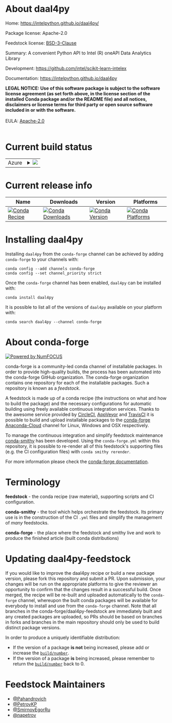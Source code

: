 About daal4py
=============

Home: https://intelpython.github.io/daal4py/

Package license: Apache-2.0

Feedstock license: [BSD-3-Clause](https://github.com/conda-forge/daal4py-feedstock/blob/master/LICENSE.txt)

Summary: A convenient Python API to Intel (R) oneAPI Data Analytics Library

Development: https://github.com/intel/scikit-learn-intelex

Documentation: https://intelpython.github.io/daal4py

<strong>LEGAL NOTICE: Use of this software package is subject to the
software license agreement (as set forth above, in the license section of
the installed Conda package and/or the README file) and all notices,
disclaimers or license terms for third party or open source software
included in or with the software.</strong>
<br/><br/>
EULA: <a href="https://opensource.org/licenses/Apache-2.0" target="_blank">Apache-2.0</a>
<br/><br/>


Current build status
====================


<table>
    
  <tr>
    <td>Azure</td>
    <td>
      <details>
        <summary>
          <a href="https://dev.azure.com/conda-forge/feedstock-builds/_build/latest?definitionId=11100&branchName=master">
            <img src="https://dev.azure.com/conda-forge/feedstock-builds/_apis/build/status/daal4py-feedstock?branchName=master">
          </a>
        </summary>
        <table>
          <thead><tr><th>Variant</th><th>Status</th></tr></thead>
          <tbody><tr>
              <td>linux_64_numpy1.17python3.6.____cpython</td>
              <td>
                <a href="https://dev.azure.com/conda-forge/feedstock-builds/_build/latest?definitionId=11100&branchName=master">
                  <img src="https://dev.azure.com/conda-forge/feedstock-builds/_apis/build/status/daal4py-feedstock?branchName=master&jobName=linux&configuration=linux_64_numpy1.17python3.6.____cpython" alt="variant">
                </a>
              </td>
            </tr><tr>
              <td>linux_64_numpy1.17python3.7.____cpython</td>
              <td>
                <a href="https://dev.azure.com/conda-forge/feedstock-builds/_build/latest?definitionId=11100&branchName=master">
                  <img src="https://dev.azure.com/conda-forge/feedstock-builds/_apis/build/status/daal4py-feedstock?branchName=master&jobName=linux&configuration=linux_64_numpy1.17python3.7.____cpython" alt="variant">
                </a>
              </td>
            </tr><tr>
              <td>linux_64_numpy1.17python3.8.____cpython</td>
              <td>
                <a href="https://dev.azure.com/conda-forge/feedstock-builds/_build/latest?definitionId=11100&branchName=master">
                  <img src="https://dev.azure.com/conda-forge/feedstock-builds/_apis/build/status/daal4py-feedstock?branchName=master&jobName=linux&configuration=linux_64_numpy1.17python3.8.____cpython" alt="variant">
                </a>
              </td>
            </tr><tr>
              <td>linux_64_numpy1.19python3.7.____73_pypy</td>
              <td>
                <a href="https://dev.azure.com/conda-forge/feedstock-builds/_build/latest?definitionId=11100&branchName=master">
                  <img src="https://dev.azure.com/conda-forge/feedstock-builds/_apis/build/status/daal4py-feedstock?branchName=master&jobName=linux&configuration=linux_64_numpy1.19python3.7.____73_pypy" alt="variant">
                </a>
              </td>
            </tr><tr>
              <td>linux_64_numpy1.19python3.9.____cpython</td>
              <td>
                <a href="https://dev.azure.com/conda-forge/feedstock-builds/_build/latest?definitionId=11100&branchName=master">
                  <img src="https://dev.azure.com/conda-forge/feedstock-builds/_apis/build/status/daal4py-feedstock?branchName=master&jobName=linux&configuration=linux_64_numpy1.19python3.9.____cpython" alt="variant">
                </a>
              </td>
            </tr><tr>
              <td>osx_64_numpy1.17python3.6.____cpython</td>
              <td>
                <a href="https://dev.azure.com/conda-forge/feedstock-builds/_build/latest?definitionId=11100&branchName=master">
                  <img src="https://dev.azure.com/conda-forge/feedstock-builds/_apis/build/status/daal4py-feedstock?branchName=master&jobName=osx&configuration=osx_64_numpy1.17python3.6.____cpython" alt="variant">
                </a>
              </td>
            </tr><tr>
              <td>osx_64_numpy1.17python3.7.____cpython</td>
              <td>
                <a href="https://dev.azure.com/conda-forge/feedstock-builds/_build/latest?definitionId=11100&branchName=master">
                  <img src="https://dev.azure.com/conda-forge/feedstock-builds/_apis/build/status/daal4py-feedstock?branchName=master&jobName=osx&configuration=osx_64_numpy1.17python3.7.____cpython" alt="variant">
                </a>
              </td>
            </tr><tr>
              <td>osx_64_numpy1.17python3.8.____cpython</td>
              <td>
                <a href="https://dev.azure.com/conda-forge/feedstock-builds/_build/latest?definitionId=11100&branchName=master">
                  <img src="https://dev.azure.com/conda-forge/feedstock-builds/_apis/build/status/daal4py-feedstock?branchName=master&jobName=osx&configuration=osx_64_numpy1.17python3.8.____cpython" alt="variant">
                </a>
              </td>
            </tr><tr>
              <td>osx_64_numpy1.19python3.7.____73_pypy</td>
              <td>
                <a href="https://dev.azure.com/conda-forge/feedstock-builds/_build/latest?definitionId=11100&branchName=master">
                  <img src="https://dev.azure.com/conda-forge/feedstock-builds/_apis/build/status/daal4py-feedstock?branchName=master&jobName=osx&configuration=osx_64_numpy1.19python3.7.____73_pypy" alt="variant">
                </a>
              </td>
            </tr><tr>
              <td>osx_64_numpy1.19python3.9.____cpython</td>
              <td>
                <a href="https://dev.azure.com/conda-forge/feedstock-builds/_build/latest?definitionId=11100&branchName=master">
                  <img src="https://dev.azure.com/conda-forge/feedstock-builds/_apis/build/status/daal4py-feedstock?branchName=master&jobName=osx&configuration=osx_64_numpy1.19python3.9.____cpython" alt="variant">
                </a>
              </td>
            </tr><tr>
              <td>win_64_numpy1.17python3.6.____cpython</td>
              <td>
                <a href="https://dev.azure.com/conda-forge/feedstock-builds/_build/latest?definitionId=11100&branchName=master">
                  <img src="https://dev.azure.com/conda-forge/feedstock-builds/_apis/build/status/daal4py-feedstock?branchName=master&jobName=win&configuration=win_64_numpy1.17python3.6.____cpython" alt="variant">
                </a>
              </td>
            </tr><tr>
              <td>win_64_numpy1.17python3.7.____cpython</td>
              <td>
                <a href="https://dev.azure.com/conda-forge/feedstock-builds/_build/latest?definitionId=11100&branchName=master">
                  <img src="https://dev.azure.com/conda-forge/feedstock-builds/_apis/build/status/daal4py-feedstock?branchName=master&jobName=win&configuration=win_64_numpy1.17python3.7.____cpython" alt="variant">
                </a>
              </td>
            </tr><tr>
              <td>win_64_numpy1.17python3.8.____cpython</td>
              <td>
                <a href="https://dev.azure.com/conda-forge/feedstock-builds/_build/latest?definitionId=11100&branchName=master">
                  <img src="https://dev.azure.com/conda-forge/feedstock-builds/_apis/build/status/daal4py-feedstock?branchName=master&jobName=win&configuration=win_64_numpy1.17python3.8.____cpython" alt="variant">
                </a>
              </td>
            </tr><tr>
              <td>win_64_numpy1.19python3.9.____cpython</td>
              <td>
                <a href="https://dev.azure.com/conda-forge/feedstock-builds/_build/latest?definitionId=11100&branchName=master">
                  <img src="https://dev.azure.com/conda-forge/feedstock-builds/_apis/build/status/daal4py-feedstock?branchName=master&jobName=win&configuration=win_64_numpy1.19python3.9.____cpython" alt="variant">
                </a>
              </td>
            </tr>
          </tbody>
        </table>
      </details>
    </td>
  </tr>
</table>

Current release info
====================

| Name | Downloads | Version | Platforms |
| --- | --- | --- | --- |
| [![Conda Recipe](https://img.shields.io/badge/recipe-daal4py-green.svg)](https://anaconda.org/conda-forge/daal4py) | [![Conda Downloads](https://img.shields.io/conda/dn/conda-forge/daal4py.svg)](https://anaconda.org/conda-forge/daal4py) | [![Conda Version](https://img.shields.io/conda/vn/conda-forge/daal4py.svg)](https://anaconda.org/conda-forge/daal4py) | [![Conda Platforms](https://img.shields.io/conda/pn/conda-forge/daal4py.svg)](https://anaconda.org/conda-forge/daal4py) |

Installing daal4py
==================

Installing `daal4py` from the `conda-forge` channel can be achieved by adding `conda-forge` to your channels with:

```
conda config --add channels conda-forge
conda config --set channel_priority strict
```

Once the `conda-forge` channel has been enabled, `daal4py` can be installed with:

```
conda install daal4py
```

It is possible to list all of the versions of `daal4py` available on your platform with:

```
conda search daal4py --channel conda-forge
```


About conda-forge
=================

[![Powered by NumFOCUS](https://img.shields.io/badge/powered%20by-NumFOCUS-orange.svg?style=flat&colorA=E1523D&colorB=007D8A)](http://numfocus.org)

conda-forge is a community-led conda channel of installable packages.
In order to provide high-quality builds, the process has been automated into the
conda-forge GitHub organization. The conda-forge organization contains one repository
for each of the installable packages. Such a repository is known as a *feedstock*.

A feedstock is made up of a conda recipe (the instructions on what and how to build
the package) and the necessary configurations for automatic building using freely
available continuous integration services. Thanks to the awesome service provided by
[CircleCI](https://circleci.com/), [AppVeyor](https://www.appveyor.com/)
and [TravisCI](https://travis-ci.com/) it is possible to build and upload installable
packages to the [conda-forge](https://anaconda.org/conda-forge)
[Anaconda-Cloud](https://anaconda.org/) channel for Linux, Windows and OSX respectively.

To manage the continuous integration and simplify feedstock maintenance
[conda-smithy](https://github.com/conda-forge/conda-smithy) has been developed.
Using the ``conda-forge.yml`` within this repository, it is possible to re-render all of
this feedstock's supporting files (e.g. the CI configuration files) with ``conda smithy rerender``.

For more information please check the [conda-forge documentation](https://conda-forge.org/docs/).

Terminology
===========

**feedstock** - the conda recipe (raw material), supporting scripts and CI configuration.

**conda-smithy** - the tool which helps orchestrate the feedstock.
                   Its primary use is in the construction of the CI ``.yml`` files
                   and simplify the management of *many* feedstocks.

**conda-forge** - the place where the feedstock and smithy live and work to
                  produce the finished article (built conda distributions)


Updating daal4py-feedstock
==========================

If you would like to improve the daal4py recipe or build a new
package version, please fork this repository and submit a PR. Upon submission,
your changes will be run on the appropriate platforms to give the reviewer an
opportunity to confirm that the changes result in a successful build. Once
merged, the recipe will be re-built and uploaded automatically to the
`conda-forge` channel, whereupon the built conda packages will be available for
everybody to install and use from the `conda-forge` channel.
Note that all branches in the conda-forge/daal4py-feedstock are
immediately built and any created packages are uploaded, so PRs should be based
on branches in forks and branches in the main repository should only be used to
build distinct package versions.

In order to produce a uniquely identifiable distribution:
 * If the version of a package **is not** being increased, please add or increase
   the [``build/number``](https://docs.conda.io/projects/conda-build/en/latest/resources/define-metadata.html#build-number-and-string).
 * If the version of a package **is** being increased, please remember to return
   the [``build/number``](https://docs.conda.io/projects/conda-build/en/latest/resources/define-metadata.html#build-number-and-string)
   back to 0.

Feedstock Maintainers
=====================

* [@Pahandrovich](https://github.com/Pahandrovich/)
* [@PetrovKP](https://github.com/PetrovKP/)
* [@SmirnovEgorRu](https://github.com/SmirnovEgorRu/)
* [@napetrov](https://github.com/napetrov/)

